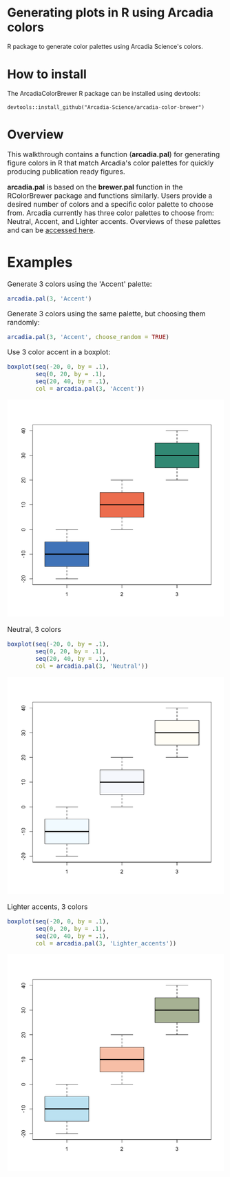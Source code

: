 # Generating plots in R using Arcadia colors

R package to generate color palettes using Arcadia Science's colors.

# How to install

The ArcadiaColorBrewer R package can be installed using devtools:

`devtools::install_github("Arcadia-Science/arcadia-color-brewer")`

# Overview

<font size="3"> This walkthrough contains a function (**arcadia.pal**) for generating figure colors in R that match Arcadia's color palettes for quickly producing publication ready figures. 

<font size="3"> **arcadia.pal** is based on the **brewer.pal** function in the RColorBrewer package and functions similarly. Users provide a desired number of colors and a specific color palette to choose from. Arcadia currently has three color palettes to choose from: Neutral, Accent, and Lighter accents. Overviews of these palettes and can be [accessed here](https://docs.google.com/document/d/1hqy8Oqeffj2sOPGTkusiNNslaV1WinCnWP0N_lzeNVU/edit).

# Examples
        
Generate 3 colors using the 'Accent' palette:

```R
arcadia.pal(3, 'Accent')
```

Generate 3 colors using the same palette, but choosing them randomly:

```R
arcadia.pal(3, 'Accent', choose_random = TRUE)
```

Use 3 color accent in a boxplot:

```R
boxplot(seq(-20, 0, by = .1),
        seq(0, 20, by = .1),
        seq(20, 40, by = .1),
        col = arcadia.pal(3, 'Accent'))
```


    
![png](output_14_0.png)
    


<font size="3"> Neutral, 3 colors


```R
boxplot(seq(-20, 0, by = .1),
        seq(0, 20, by = .1),
        seq(20, 40, by = .1),
        col = arcadia.pal(3, 'Neutral'))
```


    
![png](output_16_0.png)
    


<font size="3"> Lighter accents, 3 colors


```R
boxplot(seq(-20, 0, by = .1),
        seq(0, 20, by = .1),
        seq(20, 40, by = .1),
        col = arcadia.pal(3, 'Lighter_accents'))
```


    
![png](output_18_0.png)
    

